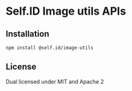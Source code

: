# Self.ID Image utils APIs

## Installation

```sh
npm install @self.id/image-utils
```

## License

Dual licensed under MIT and Apache 2
